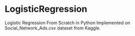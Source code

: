 # LogisticRegression
Logistic Regression From Scratch in Python
Implemented on Social_Network_Ads.csv dataset from Kaggle.
